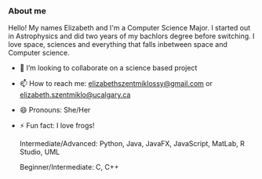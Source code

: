### About me

<!--
**elizabethszent/elizabethszent** is a ✨ _special_ ✨ repository because its `README.md` (this file) appears on your GitHub profile.

Here are some ideas to get you started:

- 🔭 I’m currently working on ...
- 🌱 I’m currently learning ...
- 👯 I’m looking to collaborate on ...
- 🤔 I’m looking for help with ...
- 💬 Ask me about ...
- 📫 How to reach me: ...
- 😄 Pronouns: ...
- ⚡ Fun fact: ...
-->

Hello! My names Elizabeth and I'm a Computer Science Major. I started out in Astrophysics and did two years of my bachlors degree before switching. I love space, sciences and everything that falls inbetween space and Computer science. 

- 👯 I’m looking to collaborate on a science based project
- 📫 How to reach me: elizabethszentmiklossy@gmail.com or elizabeth.szentmiklo@ucalgary.ca
- 😄 Pronouns: She/Her
- ⚡ Fun fact: I love frogs!

  Intermediate/Advanced: Python, Java, JavaFX, JavaScript, MatLab, R Studio, UML

   Beginner/Intermediate: C, C++
